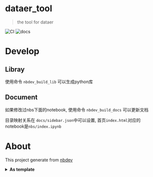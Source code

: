 # dataer_tool
> the tool for dataer


![CI](https://github.com/junxingao/dataer_tool/workflows/CI/badge.svg) ![docs](https://github.com/junxingao/dataer_tool/workflows/docs/badge.svg)

# Develop

## Libray

使用命令 `nbdev_build_lib` 可以生成python库

## Document

如果修改过nbs下面的notebook, 使用命令 `nbdev_build_docs` 可以更新文档

目录映射关系在 `docs/sidebar.json`中可以设置, 首页`index.html`对应的notebook是`nbs/index.ipynb`

# About

This project generate from [nbdev](https://nbdev.fast.ai/)

<details><summary><b>As template</b></summary><blockquote>

~~~
sed -i 's/dataer_tool/YOUR_LIB_NAME/g' `grep -inr dataer_tool -rl .`
mv dataer_tool YOUR_LIB_NAME
~~~
</blockquote></details>
